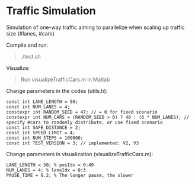 # Traffic Simulation

Simulation of one-way traffic aiming to parallelize when scaling up traffic size (#lanes, #cars)

Compile and run:

> ./test.sh

Visualize:

> Run visualizeTrafficCars.m in Matlab

Change parameters in the codes (utils.h):

```
const int LANE_LENGTH = 50;
const int NUM_LANES = 4;
constexpr int RANDOM_SEED = 47; // = 0 for fixed scenario
constexpr int NUM_CARS = (RANDOM_SEED > 0) ? 40 : (6 * NUM_LANES); // specify #cars to randomly distribute, or use fixed scenario
const int SAFE_DISTANCE = 2;
const int SPEED_LIMIT = 4;
const int NUM_STEPS = 100000;
const int TEST_VERSION = 3; // implemented: V2, V3
```

Change parameters in visualization (visualizeTrafficCars.m):

```
LANE_LENGTH = 50; % posIdx = 0:49
NUM_LANES = 4; % laneIdx = 0:3
PAUSE_TIME = 0.2; % The longer pause, the slower
```

